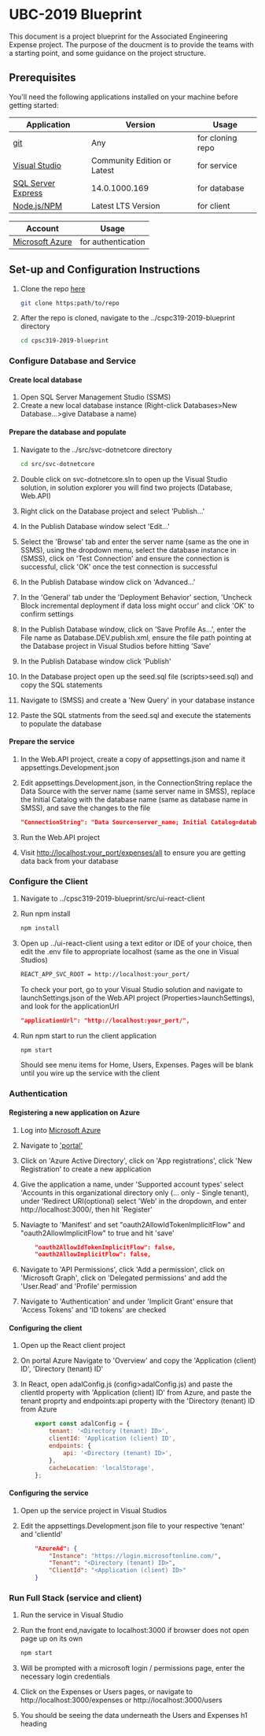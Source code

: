 # UBC-2019 Blueprint

This document is a project blueprint for the Associated Engineering Expense project. The purpose of the doucment is to provide the teams with a starting point, and some guidance on the project structure.

## Prerequisites

You'll need the following applications installed on your machine before getting started:

Application | Version | Usage
--- | --- | ---
[git](https://git-scm.com/downloads) | Any | for cloning repo
[Visual Studio](https://visualstudio.microsoft.com/downloads/) | Community Edition or Latest | for service
[SQL Server Express](https://www.microsoft.com/en-ca/download/details.aspx?id=55994) | 14.0.1000.169 | for database
[Node.js/NPM](https://www.npmjs.com/get-npm) |  Latest LTS Version | for client

Account | Usage
---|---
[Microsoft Azure](https://azure.microsoft.com/en-ca/features/azure-portal/) | for authentication

## Set-up and Configuration Instructions

1. Clone the repo [here](https://dev.azure.com/associated/AE-UBC/_git/cpsc319-2019-blueprint)

    ``` bash
    git clone https:path/to/repo
    ```

2. After the repo is cloned, navigate to the ../cspc319-2019-blueprint directory

    ``` bash
    cd cpsc319-2019-blueprint
    ```

### Configure Database and Service

#### Create local database

1. Open SQL Server Management Studio (SSMS)
2. Create a new local database instance (Right-click Databases>New Database...>give Database a name)

#### Prepare the database and populate

1. Navigate to the ../src/svc-dotnetcore directory

    ```bash
    cd src/svc-dotnetcore
    ```

2. Double click on svc-dotnetcore.sln to open up the Visual Studio solution, in solution explorer you will find two projects (Database, Web.API)
3. Right click on the Database project and select 'Publish...'
4. In the Publish Database window select 'Edit...'
5. Select the 'Browse' tab and enter the server name (same as the one in SSMS), using the dropdown menu, select the database instance in (SMSS), click on 'Test Connection' and ensure the connection is successful, click 'OK' once the test connection is successful
6. In the Publish Database window click on 'Advanced...'
7. In the 'General' tab under the 'Deployment Behavior' section, 'Uncheck Block incremental deployment if data loss might occur' and click 'OK' to confirm settings
8. In the Publish Database window, click on 'Save Profile As...', enter the File name as Database.DEV.publish.xml, ensure the file path pointing at the Database project in Visual Studios before hitting 'Save'
9. In the Publish Database window click 'Publish'
10. In the Database project open up the seed.sql file (scripts>seed.sql) and copy the SQL statements
11. Navigate to (SMSS) and create a 'New Query' in your database instance
12. Paste the SQL statments from the seed.sql and execute the statements to populate the database

#### Prepare the service

1. In the Web.API project, create a copy of appsettings.json and name it appsettings.Development.json
2. Edit appsettings.Development.json, in the ConnectionString replace the Data Source with the server name (same server name in SMSS), replace the Initial Catalog with the database name (same as database name in SMSS), and save the changes to the file

    ```json
    "ConnectionString": "Data Source=server_name; Initial Catalog=database_name; Integrated Security=True;"
    ```

3. Run the Web.API project
4. Visit [http://localhost:your_port/expenses/all]() to ensure you are getting data back from your database

### Configure the Client

1. Navigate to ../cpsc319-2019-blueprint/src/ui-react-client
2. Run npm install

    ```bash
    npm install
    ```

3. Open up ../ui-react-client using a text editor or IDE of your choice, then edit the .env file to appropriate localhost (same as the one in Visual Studios)

    ```txt
    REACT_APP_SVC_ROOT = http://localhost:your_port/
    ```

    To check your port, go to your Visual Studio solution and navigate to launchSettings.json of the Web.API project (Properties>launchSettings), and look for the applicationUrl

    ```json
    "applicationUrl": "http://localhost:your_port/",
    ```

4. Run npm start to run the client application

    ```bash
    npm start
    ```

    Should see menu items for Home, Users, Expenses. Pages will be blank until you wire up the service with the client

### Authentication

#### Registering a new application on Azure

1. Log into [Microsoft Azure](https://azure.microsoft.com/en-ca/features/azure-portal/)
2. Navigate to ['portal'](https://portal.azure.com/#home)
3. Click on 'Azure Active Directory', click on 'App registrations', click 'New Registration' to create a new application
4. Give the application a name, under 'Supported account types' select 'Accounts in this organizational directory only (... only - Single tenant), under 'Redirect URI(optional) select 'Web' in the dropdown, and enter http://localhost:3000/, then hit 'Register'
5. Naviagte to 'Manifest' and set "oauth2AllowIdTokenImplicitFlow" and "oauth2AllowImplicitFlow" to true and hit 'save'

    ```json
        "oauth2AllowIdTokenImplicitFlow": false,
        "oauth2AllowImplicitFlow": false,
    ```

6. Navigate to 'API Permissions', click 'Add a permission', click on 'Microsoft Graph', click on 'Delegated permissions' and add the 'User.Read' and 'Profile' permission
7. Navigate to 'Authentication' and under 'Implicit Grant' ensure that 'Access Tokens' and 'ID tokens' are checked

#### Configuring the client

1. Open up the React client project
2. On portal Azure Navigate to 'Overview' and copy the 'Application (client) ID', 'Directory (tenant) ID'
3. In React, open adalConfig.js (config>adalConfig.js) and paste the clientId property with 'Application (client) ID' from Azure, and paste the tenant proprty and endpoints:api property with the 'Directory (tenant) ID from Azure

    ```javascript
        export const adalConfig = {
            tenant: '<Directory (tenant) ID>',
            clientId: 'Application (client) ID',
            endpoints: {
                api: '<Directory (tenant) ID>',
            },
            cacheLocation: 'localStorage',
        };
    ```

#### Configuring the service

1. Open up the service project in Visual Studios
2. Edit the appsettings.Development.json file to your respective 'tenant' and 'clientId'

    ```json
        "AzureAd": {
            "Instance": "https://login.microsoftonline.com/",
            "Tenant": "<Directory (tenant) ID>",
            "ClientId": "<Application (client) ID>"
        }
    ```

### Run Full Stack (service and client)

1. Run the service in Visual Studio
2. Run the front end,navigate to localhost:3000 if browser does not open page up on its own

    ```bash
    npm start
    ```

3. Will be prompted with a microsoft login / permissions page, enter the necessary login credentials
4. Click on the Expenses or Users pages, or navigate to http://localhost:3000/expenses or http://localhost:3000/users
5. You should be seeing the data underneath the Users and Expenses h1 heading
